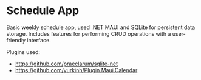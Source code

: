 # Schedule App
Basic weekly schedule app, used .NET MAUI and SQLite for persistent data storage. Includes features for performing CRUD operations with a user-friendly interface.

Plugins used:
- https://github.com/praeclarum/sqlite-net
- https://github.com/yurkinh/Plugin.Maui.Calendar
